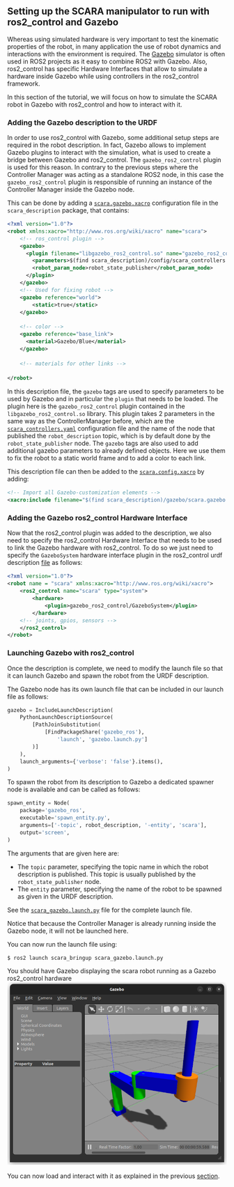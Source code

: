 ## Setting up the SCARA manipulator to run with ros2_control and Gazebo 
Whereas using simulated hardware is very important to test the kinematic properties of the robot, in many application the use of robot dynamics and interactions with the environment is required. The [Gazebo](https://gazebosim.org/home) simulator is often used in ROS2 projects as it easy to combine ROS2 with Gazebo. Also, ros2_control has specific Hardware Interfaces that allow to simulate a hardware inside Gazebo while using controllers in the ros2_control framework. 

In this section of the tutorial, we will focus on how to simulate the SCARA robot in Gazebo with ros2_control and how to interact with it. 

### Adding the Gazebo description to the URDF
In order to use ros2_control with Gazebo, some additional setup steps are required in the robot description. In fact, Gazebo allows to implement Gazebo plugins to interact with the simulation, what is used to create a bridge between Gazebo and ros2_control. The `gazebo_ros2_control` plugin is used for this reason. In contrary to the previous steps where the Controller Manager was acting as a standalone ROS2 node, in this case the `gazebo_ros2_control` plugin is responsible of running an instance of the Controller Manager inside the Gazebo node.   

This can be done by adding a [`scara.gazebo.xacro`](../scara_description/gazebo/scara.gazebo.xacro) configuration file in the `scara_description` package, that contains:

```xml
<?xml version="1.0"?>
<robot xmlns:xacro="http://www.ros.org/wiki/xacro" name="scara">
    <!-- ros_control plugin -->
    <gazebo>
      <plugin filename="libgazebo_ros2_control.so" name="gazebo_ros2_control">
        <parameters>$(find scara_description)/config/scara_controllers.yaml</parameters>
        <robot_param_node>robot_state_publisher</robot_param_node>
      </plugin>
    </gazebo>
    <!-- Used for fixing robot -->
    <gazebo reference="world">
        <static>true</static>
    </gazebo>

    <!-- color -->
    <gazebo reference="base_link">
      <material>Gazebo/Blue</material>
    </gazebo>

    <!-- materials for other links -->

</robot>
```
In this description file, the `gazebo` tags are used to specify parameters to be used by Gazebo and in particular the `plugin` that needs to be loaded. The plugin here is the `gazebo_ros2_control` plugin contained in the `libgazebo_ros2_control.so` library. This plugin takes 2 parameters in the same way as the ControllerManager before, which are the [`scara_controllers.yaml`](../scara_description/config/scara_controllers.yaml) configuration file and the name of the node that published the `robot_description` topic, which is by default done by the `robot_state_publisher` node. The `gazebo` tags are also used to add additional gazebo parameters to already defined objects. Here we use them to fix the robot to a static world frame and to add a color to each link. 

This description file can then be added to the [`scara.config.xacro`](../scara_description/config/scara.config.xacro) by adding:
``` xml
<!-- Import all Gazebo-customization elements -->
<xacro:include filename="$(find scara_description)/gazebo/scara.gazebo.xacro"/>
```

### Adding the Gazebo ros2_control Hardware Interface
Now that the ros2_control plugin was added to the description, we also need to specify the ros2_control Hardware Interface that needs to be used to link the Gazebo hardware with ros2_control. To do so we just need to specify the `GazeboSystem` hardware interface plugin in the ros2_control urdf description [file](../scara_description/ros2_control/scara.ros2_control.urdf) as follows:
```xml
<?xml version="1.0"?>
<robot name = "scara" xmlns:xacro="http://www.ros.org/wiki/xacro">
    <ros2_control name="scara" type="system">
        <hardware>
            <plugin>gazebo_ros2_control/GazeboSystem</plugin>
        </hardware>
    <!-- joints, gpios, sensors -->
    </ros2_control>
</robot>
```
### Launching Gazebo with ros2_control
Once the description is complete, we need to modify the launch file so that it can launch Gazebo and spawn the robot from the URDF description. 

The Gazebo node has its own launch file that can be included in our launch file as follows: 
```python
gazebo = IncludeLaunchDescription(
    PythonLaunchDescriptionSource(
        [PathJoinSubstitution(
            [FindPackageShare('gazebo_ros'),
                'launch', 'gazebo.launch.py']
        )]
    ),
    launch_arguments={'verbose': 'false'}.items(),
)
```

To spawn the robot from its description to Gazebo a dedicated spawner node is available and can be called as follows:  
```python 
spawn_entity = Node(
    package='gazebo_ros',
    executable='spawn_entity.py',
    arguments=['-topic', robot_description, '-entity', 'scara'],
    output='screen',
)
```
The arguments that are given here are:
* The `topic` parameter, specifying the topic name in which the robot description is published. This topic is usually published by the `robot_state_publisher` node.
* The `entity` parameter, specifying the name of the robot to be spawned as given in the URDF description.

See the [`scara_gazebo.launch.py`](../scara_bringup/launch/scara_gazebo.launch.py) file for the complete launch file.

Notice that because the Controller Manager is already running inside the Gazebo node, it will not be launched here. 

You can now run the launch file using: 
```shell
$ ros2 launch scara_bringup scara_gazebo.launch.py 
```
You should have Gazebo displaying the scara robot running as a Gazebo ros2_control hardware
![scara gazebo](scara_gazebo.png)

You can now load and interact with it as explained in the previous [section](launch_tutorial.md).